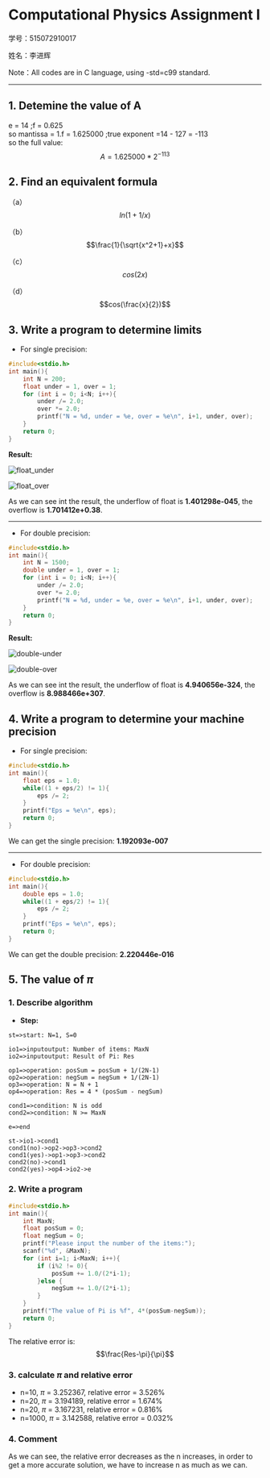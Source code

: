 ﻿# Computational Physics Assignment I

学号：515072910017

姓名：李进辉

Note：All codes are in C language, using -std=c99 standard.

---

## 1. Detemine the value of A

e = 14  ;f = 0.625   
so mantissa = 1.f = 1.625000  ;true exponent =14 - 127 = -113  
so the full value:  $$A = 1.625000 * 2^{-113}$$


## 2. Find an equivalent formula 

（a）$$ln (1+1/x)$$

（b）$$\frac{1}{\sqrt{x^2+1}+x}$$

（c）$$cos(2x)$$

（d）$$cos(\frac{x}{2})$$

## 3. Write a program to determine limits
- For single precision:

```c
#include<stdio.h>
int main(){
	int N = 200;
	float under = 1, over = 1;
	for (int i = 0; i<N; i++){
		under /= 2.0;
		over *= 2.0;
		printf("N = %d, under = %e, over = %e\n", i+1, under, over);
	}
	return 0;
}
```

**Result:**

![float_under](https://github.com/jinhuiphy/computationalphysics_sjtu_515072910017/raw/master/Computational%20Physics%20Assignment%20I/Picture/float_under.jpg)

![float_over](https://github.com/jinhuiphy/computationalphysics_sjtu_515072910017/raw/master/Computational%20Physics%20Assignment%20I/Picture/float_over.jpg)

As we can see int the result, the underflow of float is **1.401298e-045**, the overflow is **1.701412e+0.38**.

----------


- For double precision:
```c
#include<stdio.h>
int main(){
	int N = 1500;
	double under = 1, over = 1;
	for (int i = 0; i<N; i++){
		under /= 2.0;
		over *= 2.0;
		printf("N = %d, under = %e, over = %e\n", i+1, under, over);
	}
	return 0;
}
```
**Result:**

![double-under](https://github.com/jinhuiphy/computationalphysics_sjtu_515072910017/raw/master/Computational%20Physics%20Assignment%20I/Picture/double_under.jpg)

![double-over](https://github.com/jinhuiphy/computationalphysics_sjtu_515072910017/raw/master/Computational%20Physics%20Assignment%20I/Picture/double_over.jpg)

As we can see int the result, the underflow of float is **4.940656e-324**, the overflow is **8.988466e+307**.

## 4. Write a program to determine your machine precision
- For single precision:
```c
#include<stdio.h>
int main(){
	float eps = 1.0;
	while((1 + eps/2) != 1){
		eps /= 2;
	}
	printf("Eps = %e\n", eps);
	return 0;
}
```
We can get the single precision: **1.192093e-007**

----------
- For double precision:
```c
#include<stdio.h>
int main(){
	double eps = 1.0;
	while((1 + eps/2) != 1){
		eps /= 2;
	}
	printf("Eps = %e\n", eps);
	return 0;
}
```
We can get the double precision: **2.220446e-016**

## 5. The value of $\pi$

### 1. Describe algorithm
 - **Step:**
```flow
st=>start: N=1, S=0

io1=>inputoutput: Number of items: MaxN
io2=>inputoutput: Result of Pi: Res

op1=>operation: posSum = posSum + 1/(2N-1)
op2=>operation: negSum = negSum + 1/(2N-1)
op3=>operation: N = N + 1
op4=>operation: Res = 4 * (posSum - negSum)

cond1=>condition: N is odd
cond2=>condition: N >= MaxN

e=>end

st->io1->cond1
cond1(no)->op2->op3->cond2
cond1(yes)->op1->op3->cond2
cond2(no)->cond1
cond2(yes)->op4->io2->e
```

### 2. Write a program
```c
#include<stdio.h>
int main(){
	int MaxN;
	float posSum = 0;
	float negSum = 0; 
	printf("Please input the number of the items:");
	scanf("%d", &MaxN);
	for (int i=1; i<MaxN; i++){
		if (i%2 != 0){
			posSum += 1.0/(2*i-1);
		}else {
			negSum += 1.0/(2*i-1);
		}
	}
	printf("The value of Pi is %f", 4*(posSum-negSum));
	return 0;
}
```
The relative error is: $$\frac{Res-\pi}{\pi}$$
### 3. calculate $\pi$ and relative error
 - n=10, $\pi$ = 3.252367, relative error = 3.526%
 - n=20, $\pi$ = 3.194189, relative error = 1.674%
 - n=20, $\pi$ = 3.167231, relative error = 0.816%
 - n=1000, $\pi$ = 3.142588, relative error = 0.032%

### 4. Comment
As we can see, the relative error decreases as the n increases, in order to get a more accurate solution, we have to increase n as much as we can.
